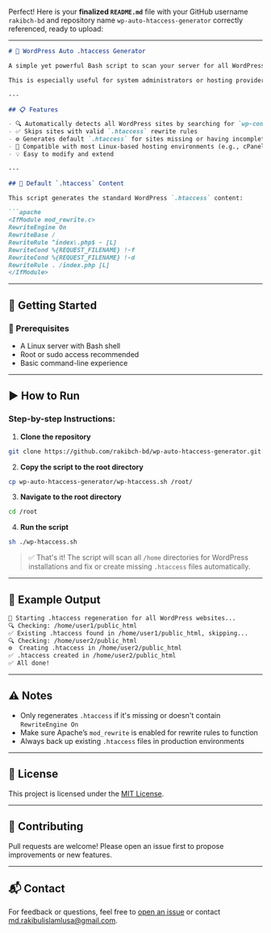 Perfect! Here is your **finalized `README.md`** file with your GitHub username `rakibch-bd` and repository name `wp-auto-htaccess-generator` correctly referenced, ready to upload:

---

````markdown
# 🔄 WordPress Auto .htaccess Generator

A simple yet powerful Bash script to scan your server for all WordPress installations and regenerate missing or incomplete `.htaccess` files with the default WordPress rewrite rules.

This is especially useful for system administrators or hosting providers managing multiple WordPress websites where `.htaccess` files may be corrupted, deleted, or improperly configured.

---

## 📋 Features

- 🔍 Automatically detects all WordPress sites by searching for `wp-config.php`
- ✅ Skips sites with valid `.htaccess` rewrite rules
- ⚙️ Generates default `.htaccess` for sites missing or having incomplete rules
- 🐧 Compatible with most Linux-based hosting environments (e.g., cPanel servers)
- 💡 Easy to modify and extend

---

## 📁 Default `.htaccess` Content

This script generates the standard WordPress `.htaccess` content:

```apache
<IfModule mod_rewrite.c>
RewriteEngine On
RewriteBase /
RewriteRule ^index\.php$ - [L]
RewriteCond %{REQUEST_FILENAME} !-f
RewriteCond %{REQUEST_FILENAME} !-d
RewriteRule . /index.php [L]
</IfModule>
````

---

## 🚀 Getting Started

### 🔧 Prerequisites

* A Linux server with Bash shell
* Root or sudo access recommended
* Basic command-line experience

---

## ▶️ How to Run

### Step-by-step Instructions:

1. **Clone the repository**

```bash
git clone https://github.com/rakibch-bd/wp-auto-htaccess-generator.git
```

2. **Copy the script to the root directory**

```bash
cp wp-auto-htaccess-generator/wp-htaccess.sh /root/
```

3. **Navigate to the root directory**

```bash
cd /root
```

4. **Run the script**

```bash
sh ./wp-htaccess.sh
```

> ✅ That's it! The script will scan all `/home` directories for WordPress installations and fix or create missing `.htaccess` files automatically.

---

## 📌 Example Output

```bash
🔄 Starting .htaccess regeneration for all WordPress websites...
🔍 Checking: /home/user1/public_html
✅ Existing .htaccess found in /home/user1/public_html, skipping...
🔍 Checking: /home/user2/public_html
⚙️  Creating .htaccess in /home/user2/public_html
✅ .htaccess created in /home/user2/public_html
✅ All done!
```

---

## ⚠️ Notes

* Only regenerates `.htaccess` if it's missing or doesn't contain `RewriteEngine On`
* Make sure Apache’s `mod_rewrite` is enabled for rewrite rules to function
* Always back up existing `.htaccess` files in production environments

---

## 📄 License

This project is licensed under the [MIT License](LICENSE).

---

## 🤝 Contributing

Pull requests are welcome! Please open an issue first to propose improvements or new features.

---

## 📬 Contact

For feedback or questions, feel free to [open an issue](https://github.com/rakibch-bd/wp-auto-htaccess-generator/issues) or contact [md.rakibulislamlusa@gmail.com](mailto:md.rakibulislamlusa@gmail.com).

```
